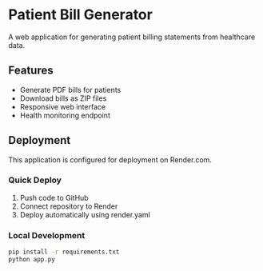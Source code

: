 # Patient Bill Generator

A web application for generating patient billing statements from healthcare data.

## Features

- Generate PDF bills for patients
- Download bills as ZIP files
- Responsive web interface
- Health monitoring endpoint

## Deployment

This application is configured for deployment on Render.com.

### Quick Deploy

1. Push code to GitHub
2. Connect repository to Render
3. Deploy automatically using render.yaml

### Local Development

```bash
pip install -r requirements.txt
python app.py